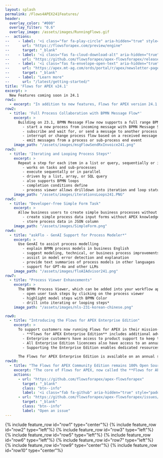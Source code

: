 ```yaml
---
layout: splash
permalink: /Flows4APEX241Features/
header:
  overlay_color: "#000"
  overlay_filter: "0.6"
  overlay_image: /assets/images/RunningFlows.gif
--  actions:
--    - label: '<i class="far fa-play-circle" aria-hidden="true" style="padding-right: 5px;"></i>Try now'
--      url: "https://flowsforapex.com/preview/engine"
--      target: "_blank"
--    - label: '<i class="fas fa-cloud-download-alt" aria-hidden="true" style="padding-right: 5px;"></--i>Download'
--      url: "https://github.com/flowsforapex/apex-flowsforapex/releases/download/v23.1/FlowsforAPEX_v23.1.zip"
--    - label: '<i class="fas fa-envelope-open-text" aria-hidden="true" style="padding-right: 5px;"></--i>Subscribe'
--      url: "https://apex.mt-ag.com/ords/portal/r/apex/newsletter-page?p8_source_page=FLOWSFORAPEX"
--      target: "_blank"
--    - label: "Learn more"
--      url: "/latest/getting-started/"
title: 'Flows for APEX v24.1'
excerpt: >
  New Features coming soon in 24.1 
row1:
  - excerpt: "In addition to new features, Flows for APEX version 24.1 introduces the **Flows for APEX Enterprise Edition** - with powerful new enterprise features and  technical support available on an annual subscription basis.  The **Flows for APEX Community Edition** remains as a free-of-charge, community supported product - also with new features."
row2:
  - title: 'Full Process Collaboration with BPMN Message Flow*'
    excerpt: >
      Building on 23.1, BPMN Message Flow now supports a full range BPMN events for inter process communication:
        - start a new process from incoming message with BPMN Message Start
        - subscribe and wait for, or send a message to another process
        - interrupt or change process flow based on a received message
        - emit messages from a process or sub-process end event
    image_path: "/assets/images/msgFlowSendRxInvoice241.png"
row3:
  - title: 'Iterating and Looping Process Steps*'
    excerpt: >
      Repeat a step for each item in a list or query, sequentially or in parallel 
        - works on tasks and sub-processes
        - execute sequentally or in parallel
        - driven by a list, array, or SQL query
        - also supports BPMN loops
        - completion conditions define 
        - process viewer allows drilldown into iteration and loop status
    image_path: "/assets/images/iterationsLoops241.PNG"
row5:
  - title: "Developer-free Simple Form Task"
    excerpt: >
      Allow business users to create simple business processes without APEX development or database skills
        - create simple process data input forms without APEX knowledge
        - store process data in JSON column
    image_path: "/assets/images/SimpleForm.png"
row6:
  - title: "askFlo - GenAI Support for Process Modeler*"
    excerpt: >
      Use GenAI to assist process modelling
        - explain BPMN process models in business English
        - suggest modeling, technical, or business process improvements
        - assist in model error detection and explanation
        - provide text summaries of process models in other languages
        - support for GPT-4o and other LLMs
    image_path: "/assets/images/floAIAdvisor241.png"
row7:
  - title: "Process Viewer Enhancements"
    excerpt: >
      The BPMN Process Viewer, which can be added into your workflow application to show users the current ststus of all the steps in their business process, now is enhanced:
        - open user task steps by clicking on the process viewer
        - highlight model steps with BPMN Color
        - drill into iterating or looping steps*
    image_path: "/assets/images/nls-231-korean-chinese.png"

row9:
  - title: "Introducing the Flows for APEX Enterprise Edition"
    excerpt: >
      To support customers now running Flows for APEX in their mission-critical applications, we are introducing the **Flows for APEX Enterprise Edition** in 24.1.  
        - **Flows for APEX Enterprise Edition** includes additional advanced functionality, starting with 24.1 features process collaboration, iterations and loops, and GenAI modeling support.  
        - Enterprise customers have access to product support to keep their business processes running.
        - All Enterprise Edition licencees also have access to an annual advice session with the product developers.
        - Supporting the Enterprise Edition enables dedicated resources to continue the development, testing, and support of both the Enterprise and Community Editions of Flows for APEX.
  
      The Flows for APEX Enterprise Edition is available on an annual subscription basis from Flowquest Limited. * New features available in the Enterprise Edition.
row10:
  - title: "The Flows for APEX Community Edition remains 100% Open Source"
    excerpt: "The core of Flows for APEX, now called the **Flows for APEX Community Edition**, remains as an open source project. You can continue to share and/or modify it, always under the adherence of the MIT-license.  Support for Community Edition is provided by the Flows for APEX community, via the github issues and discussions pages."
    actions:
      - url: "https://github.com/flowsforapex/apex-flowsforapex"
        target: "_blank"
        class: "btn--info"
        label: '<i class="fab fa-github" aria-hidden="true" style="padding-right: 5px;"></i>Browse code'
      - url: "https://github.com/flowsforapex/apex-flowsforapex/issues/new/choose"
        target: "_blank"
        class: "btn--info"
        label: "Open an issue"
---
```

{% include feature_row id="row1" type="center"%}
{% include feature_row id="row2" type="left"%}
{% include feature_row id="row3" type="left"%}
{% include feature_row id="row5" type="left"%}
{% include feature_row id="row6" type="left"%}
{% include feature_row id="row7" type="left"%}
{% include feature_row id="row9" type="center"%}
{% include feature_row id="row10" type="center"%}
